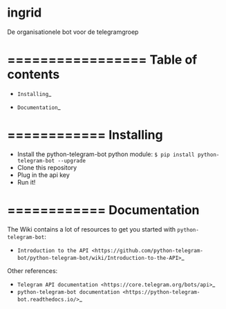 # ingrid
De organisationele bot voor de telegramgroep

=================
Table of contents
=================

- `Installing`_

- `Documentation`_

============
Installing
============

- Install the python-telegram-bot python module:
``$ pip install python-telegram-bot --upgrade``
- Clone this repository
- Plug in the api key
- Run it!

============
Documentation
============

The Wiki contains a lot of resources to get you started with ``python-telegram-bot``:

- `Introduction to the API <https://github.com/python-telegram-bot/python-telegram-bot/wiki/Introduction-to-the-API>`_

Other references:

- `Telegram API documentation <https://core.telegram.org/bots/api>`_
- `python-telegram-bot documentation <https://python-telegram-bot.readthedocs.io/>`_
